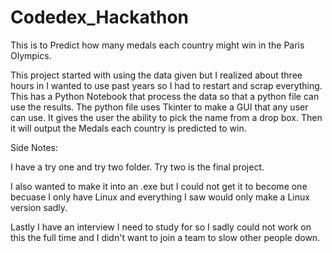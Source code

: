 # Codedex_Hackathon

This is to Predict how many medals each country might win in the Paris Olympics.

This project started with using the data given but I realized about three hours in I wanted to use past years so I had to restart and scrap everything. This has a Python Notebook that process the data so that a python file can use the results. The python file uses Tkinter to make a GUI that any user can use. It gives the user the ability to pick the name from a drop box. Then it will output the Medals each country is predicted to win. 

Side Notes:

I have a try one and try two folder. Try two is the final project.

I also wanted to make it into an .exe but I could not get it to become one becuase I only have Linux and everything I saw would only make a Linux version sadly. 

Lastly I have an interview I need to study for so I sadly could not work on this the full time and I didn't want to join a team to slow other people down. 
